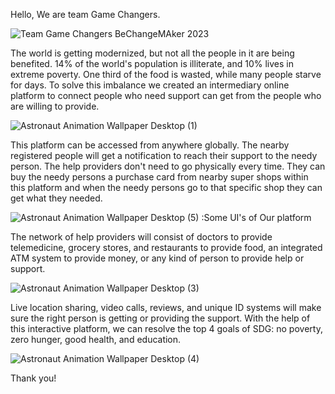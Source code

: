 Hello, We are team Game Changers. 

![Team Game Changers BeChangeMAker 2023](https://github.com/saidulnayan/game-changers/assets/55102265/ae179541-ebf8-45c1-8013-8063cf8851a9)

The world is getting modernized, but not all the people in it are being benefited. 14% of the world's population is illiterate, and 10% lives in extreme poverty. One third of the food is wasted, while many people starve for days. To solve this imbalance we created an intermediary online platform to connect people who need support can get from the people who are willing to provide.

![Astronaut Animation Wallpaper Desktop (1)](https://github.com/saidulnayan/game-changers/assets/55102265/7e38fed6-bc71-43f5-9743-0cbaaf7370a5)


This platform can be accessed from anywhere globally. The nearby registered people will get a notification to reach their support to the needy person. The help providers don't need to go physically every time. They can buy the needy persons a purchase card from nearby super shops within this platform and when the needy persons go to that specific shop they can get what they needed.

![Astronaut Animation Wallpaper Desktop (5)](https://github.com/saidulnayan/game-changers/assets/55102265/5c84671a-e214-438b-a3e8-4047be8ac99d)
:Some UI's of Our platform

The network of help providers will consist of doctors to provide telemedicine, grocery stores, and restaurants to provide food, an integrated ATM system to provide money, or any kind of person to provide help or support.

![Astronaut Animation Wallpaper Desktop (3)](https://github.com/saidulnayan/game-changers/assets/55102265/a0a78cac-f33a-48b1-9588-05f645597869)

Live location sharing, video calls, reviews, and unique ID systems will make sure the right person is getting or providing the support. With the help of this interactive platform, we can resolve the top 4 goals of SDG: no poverty, zero hunger, good health, and education.

![Astronaut Animation Wallpaper Desktop (4)](https://github.com/saidulnayan/game-changers/assets/55102265/27d41739-a8c9-41be-beea-f224e777bcf0)


Thank you!

